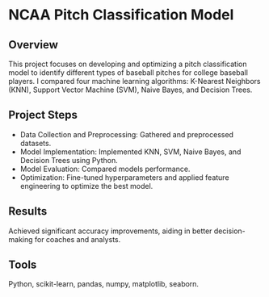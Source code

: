 # NCAA Pitch Classification Model

## Overview
This project focuses on developing and optimizing a pitch classification model to identify different types of baseball pitches for college baseball players. I compared four machine learning algorithms: K-Nearest Neighbors (KNN), Support Vector Machine (SVM), Naive Bayes, and Decision Trees.

## Project Steps
- Data Collection and Preprocessing: Gathered and preprocessed datasets.
- Model Implementation: Implemented KNN, SVM, Naive Bayes, and Decision Trees using Python.
- Model Evaluation: Compared models performance.
- Optimization: Fine-tuned hyperparameters and applied feature engineering to optimize the best model.

## Results
Achieved significant accuracy improvements, aiding in better decision-making for coaches and analysts.

## Tools
Python, scikit-learn, pandas, numpy, matplotlib, seaborn.
